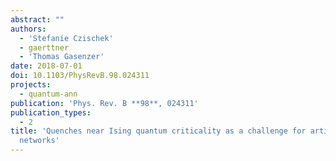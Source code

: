 ```yaml
---
abstract: ""
authors:
  - 'Stefanie Czischek'
  - gaerttner
  - 'Thomas Gasenzer'
date: 2018-07-01
doi: 10.1103/PhysRevB.98.024311
projects:
  - quantum-ann
publication: 'Phys. Rev. B **98**, 024311'
publication_types:
  - 2
title: 'Quenches near Ising quantum criticality as a challenge for artificial neural
  networks'
---
```


